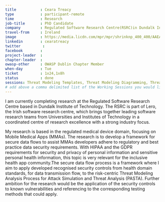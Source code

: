 ```yaml
---
title           : Ceara Treacy
type            : participant-remote
time            : Research
job-title       : PhD Candidate
company         : Regulated Software Research Centre(RSRC)in Dundalk Institute of Technology
travel-from     : Ireland
image           : https://media.licdn.com/mpr/mpr/shrinknp_400_400/AAEAAQAAAAAAAAxeAAAAJDk3MmIxY2M0LWIwNTEtNDEyZS1hMWFlLTkxM2VhZmFmMDU1NQ.jpg
linkedin        : cearatreacy
twitter          :
facebook        :
project-leader  :
chapter-leader  :
owasp-other     : OWASP Dublin Chapter Member
when-day        : Tue
ticket          : 1x24,1x8h
status          : done
sessions: Threat Modeling Templates, Threat Modeling Diagramming, Threat modeling Schema, Threat Modeling Cheat Sheet, Threat Modeling IoT Devices
# add above a comma delimited list of the Working Sessions you would like to attend (use the session's title)
---
```


<!-- put more details about participant here -->I am currently completing research at the Regulated Software Research Centre based in Dundalk Institute of Technology. The RSRC is part of Lero, the Irish software research centre, which brings together leading software research teams from Universities and Institutes of Technology in a coordinated centre of research excellence with a strong industry focus.
My research is based in the regulated medical device domain, focusing on Mobile Medical Apps (MMAs). The research is to develop a framework for secure data flows to assist MMAs developers adhere to regulatory and best practice data security requirements. With HIPAA and the GDPR requirements for security and privacy of personal information and sensitive personal health information, this topic is very relevant for the inclusive health app community.The secure data flow process is a framework where I aim to apply developed recognised security controls from health domain standards, for data transmission flow, to the risk-centric Threat Modeling Analysis Process for Attack Simulation and Threat Analysis (PASTA). Further ambition for the research would be the application of the security controls to known vulnerabilities and referencing to the corresponding testing methods that could apply.
